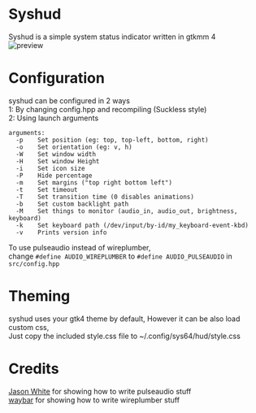 # Syshud
Syshud is a simple system status indicator written in gtkmm 4<br>
![preview](https://github.com/System64fumo/sysvol/blob/main/preview.gif "preview")


# Configuration
syshud can be configured in 2 ways<br>
1: By changing config.hpp and recompiling (Suckless style)<br>
2: Using launch arguments<br>
```
arguments:
  -p	Set position (eg: top, top-left, bottom, right)
  -o	Set orientation (eg: v, h)
  -W	Set window width
  -H	Set window Height
  -i	Set icon size
  -P	Hide percentage
  -m	Set margins ("top right bottom left")
  -t	Set timeout
  -T	Set transition time (0 disables animations)
  -b	Set custom backlight path
  -M	Set things to monitor (audio_in, audio_out, brightness, keyboard)
  -k	Set keyboard path (/dev/input/by-id/my_keyboard-event-kbd)
  -v	Prints version info
```

To use pulseaudio instead of wireplumber,<br>
change `#define AUDIO_WIREPLUMBER` to `#define AUDIO_PULSEAUDIO` in `src/config.hpp`

# Theming
syshud uses your gtk4 theme by default, However it can be also load custom css,<br>
Just copy the included style.css file to ~/.config/sys64/hud/style.css<br>

# Credits
[Jason White](https://gist.github.com/jasonwhite/1df6ee4b5039358701d2) for showing how to write pulseaudio stuff<br>
[waybar](https://github.com/Alexays/Waybar) for showing how to write wireplumber stuff<br>
